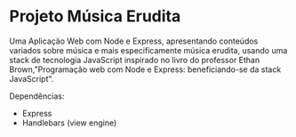 # Projeto Música Erudita

Uma Aplicação Web com Node e Express, apresentando conteúdos variados sobre música e mais especificamente música erudita, usando uma stack de tecnologia JavaScript inspirado no livro do professor Ethan Brown,"Programação web com Node e Express: beneficiando-se da stack JavaScript".

Dependências:

- Express
- Handlebars (view engine)
